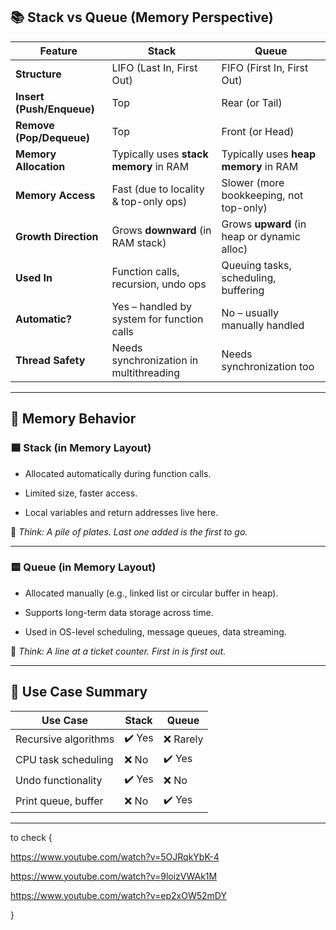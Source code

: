 

## 📚 Stack vs Queue (Memory Perspective)

|Feature|**Stack**|**Queue**|
|---|---|---|
|**Structure**|LIFO (Last In, First Out)|FIFO (First In, First Out)|
|**Insert (Push/Enqueue)**|Top|Rear (or Tail)|
|**Remove (Pop/Dequeue)**|Top|Front (or Head)|
|**Memory Allocation**|Typically uses **stack memory** in RAM|Typically uses **heap memory** in RAM|
|**Memory Access**|Fast (due to locality & top-only ops)|Slower (more bookkeeping, not top-only)|
|**Growth Direction**|Grows **downward** (in RAM stack)|Grows **upward** (in heap or dynamic alloc)|
|**Used In**|Function calls, recursion, undo ops|Queuing tasks, scheduling, buffering|
|**Automatic?**|Yes – handled by system for function calls|No – usually manually handled|
|**Thread Safety**|Needs synchronization in multithreading|Needs synchronization too|

---

## 📌 Memory Behavior

### 🟦 **Stack (in Memory Layout)**

- Allocated automatically during function calls.
    
- Limited size, faster access.
    
- Local variables and return addresses live here.
    

🧠 _Think: A pile of plates. Last one added is the first to go._

---

### 🟨 **Queue (in Memory Layout)**

- Allocated manually (e.g., linked list or circular buffer in heap).
    
- Supports long-term data storage across time.
    
- Used in OS-level scheduling, message queues, data streaming.
    

🧠 _Think: A line at a ticket counter. First in is first out._

---

## 🧩 Use Case Summary

|Use Case|Stack|Queue|
|---|---|---|
|Recursive algorithms|✔️ Yes|❌ Rarely|
|CPU task scheduling|❌ No|✔️ Yes|
|Undo functionality|✔️ Yes|❌ No|
|Print queue, buffer|❌ No|✔️ Yes|

---




to check {

https://www.youtube.com/watch?v=5OJRqkYbK-4

https://www.youtube.com/watch?v=9loizVWAk1M

https://www.youtube.com/watch?v=ep2xOW52mDY

}
